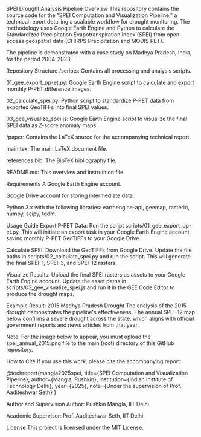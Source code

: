 SPEI Drought Analysis Pipeline
Overview
This repository contains the source code for the "SPEI Computation and Visualization Pipeline," a technical report detailing a scalable workflow for drought monitoring. The methodology uses Google Earth Engine and Python to calculate the Standardized Precipitation Evapotranspiration Index (SPEI) from open-access geospatial data (CHIRPS Precipitation and MODIS PET).

The pipeline is demonstrated with a case study on Madhya Pradesh, India, for the period 2004-2023.

Repository Structure
/scripts: Contains all processing and analysis scripts.

01_gee_export_pp-et.py: Google Earth Engine script to calculate and export monthly P-PET difference images.

02_calculate_spei.py: Python script to standardize P-PET data from exported GeoTIFFs into final SPEI values.

03_gee_visualize_spei.js: Google Earth Engine script to visualize the final SPEI data as Z-score anomaly maps.

/paper: Contains the LaTeX source for the accompanying technical report.

main.tex: The main LaTeX document file.

references.bib: The BibTeX bibliography file.

README.md: This overview and instruction file.

Requirements
A Google Earth Engine account.

Google Drive account for storing intermediate data.

Python 3.x with the following libraries: earthengine-api, geemap, rasterio, numpy, scipy, tqdm.

Usage Guide
Export P-PET Data: Run the script scripts/01_gee_export_pp-et.py. This will initiate an export task in your Google Earth Engine account, saving monthly P-PET GeoTIFFs to your Google Drive.

Calculate SPEI: Download the GeoTIFFs from Google Drive. Update the file paths in scripts/02_calculate_spei.py and run the script. This will generate the final SPEI-1, SPEI-3, and SPEI-12 rasters.

Visualize Results: Upload the final SPEI rasters as assets to your Google Earth Engine account. Update the asset paths in scripts/03_gee_visualize_spei.js and run it in the GEE Code Editor to produce the drought maps.

Example Result: 2015 Madhya Pradesh Drought
The analysis of the 2015 drought demonstrates the pipeline's effectiveness. The annual SPEI-12 map below confirms a severe drought across the state, which aligns with official government reports and news articles from that year.

Note: For the image below to appear, you must upload the spei_annual_2015.png file to the main (root) directory of this GitHub repository.

How to Cite
If you use this work, please cite the accompanying report:

@techreport{mangla2025spei,
  title={SPEI Computation and Visualization Pipeline},
  author={Mangla, Pushkin},
  institution={Indian Institute of Technology Delhi},
  year={2025},
  note={Under the supervision of Prof. Aaditeshwar Seth}
}

Author and Supervision
Author: Pushkin Mangla, IIT Delhi

Academic Supervisor: Prof. Aaditeshwar Seth, IIT Delhi

License
This project is licensed under the MIT License.

